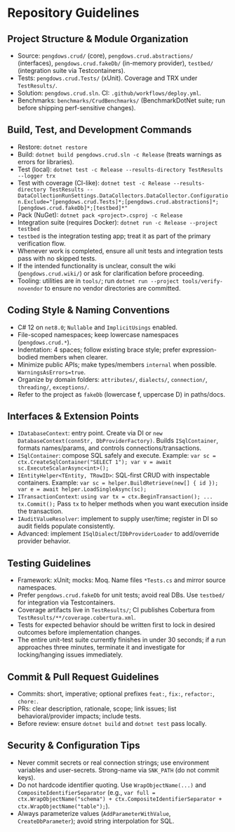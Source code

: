# Repository Guidelines

## Project Structure & Module Organization
- Source: `pengdows.crud/` (core), `pengdows.crud.abstractions/` (interfaces), `pengdows.crud.fakeDb/` (in-memory provider), `testbed/` (integration suite via Testcontainers).
- Tests: `pengdows.crud.Tests/` (xUnit). Coverage and TRX under `TestResults/`.
- Solution: `pengdows.crud.sln`. CI: `.github/workflows/deploy.yml`.
- Benchmarks: `benchmarks/CrudBenchmarks/` (BenchmarkDotNet suite; run before shipping perf-sensitive changes).

## Build, Test, and Development Commands
- Restore: `dotnet restore`
- Build: `dotnet build pengdows.crud.sln -c Release` (treats warnings as errors for libraries).
- Test (local): `dotnet test -c Release --results-directory TestResults --logger trx`
- Test with coverage (CI-like):
  `dotnet test -c Release --results-directory TestResults -- DataCollectionRunSettings.DataCollectors.DataCollector.Configuration.Exclude="[pengdows.crud.Tests]*;[pengdows.crud.abstractions]*;[pengdows.crud.fakeDb]*;[testbed]*"`
- Pack (NuGet): `dotnet pack <project>.csproj -c Release`
- Integration suite (requires Docker): `dotnet run -c Release --project testbed`
- `testbed` is the integration testing app; treat it as part of the primary verification flow.
- Whenever work is completed, ensure all unit tests and integration tests pass with no skipped tests.
- If the intended functionality is unclear, consult the wiki (`pengdows.crud.wiki/`) or ask for clarification before proceeding.
- Tooling: utilities are in `tools/`; run `dotnet run --project tools/verify-novendor` to ensure no vendor directories are committed.

## Coding Style & Naming Conventions
- C# 12 on `net8.0`; `Nullable` and `ImplicitUsings` enabled.
- File-scoped namespaces; keep lowercase namespaces (`pengdows.crud.*`).
- Indentation: 4 spaces; follow existing brace style; prefer expression-bodied members when clearer.
- Minimize public APIs; make types/members `internal` when possible. `WarningsAsErrors=true`.
- Organize by domain folders: `attributes/`, `dialects/`, `connection/`, `threading/`, `exceptions/`.
- Refer to the project as `fakeDb` (lowercase f, uppercase D) in paths/docs.

## Interfaces & Extension Points
- `IDatabaseContext`: entry point. Create via DI or `new DatabaseContext(connStr, DbProviderFactory)`. Builds `ISqlContainer`, formats names/params, and controls connections/transactions.
- `ISqlContainer`: compose SQL safely and execute.
  Example: `var sc = ctx.CreateSqlContainer("SELECT 1"); var v = await sc.ExecuteScalarAsync<int>();`
- `IEntityHelper<TEntity, TRowID>`: SQL-first CRUD with inspectable containers.
  Example: `var sc = helper.BuildRetrieve(new[] { id }); var e = await helper.LoadSingleAsync(sc);`
- `ITransactionContext`: `using var tx = ctx.BeginTransaction(); ... tx.Commit();` Pass `tx` to helper methods when you want execution inside the transaction.
- `IAuditValueResolver`: implement to supply user/time; register in DI so audit fields populate consistently.
- Advanced: implement `ISqlDialect`/`IDbProviderLoader` to add/override provider behavior.

## Testing Guidelines
- Framework: xUnit; mocks: Moq. Name files `*Tests.cs` and mirror source namespaces.
- Prefer `pengdows.crud.fakeDb` for unit tests; avoid real DBs. Use `testbed/` for integration via Testcontainers.
- Coverage artifacts live in `TestResults/`; CI publishes Cobertura from `TestResults/**/coverage.cobertura.xml`.
- Tests for expected behavior should be written first to lock in desired outcomes before implementation changes.
- The entire unit-test suite currently finishes in under 30 seconds; if a run approaches three minutes, terminate it and investigate for locking/hanging issues immediately.

## Commit & Pull Request Guidelines
- Commits: short, imperative; optional prefixes `feat:`, `fix:`, `refactor:`, `chore:`.
- PRs: clear description, rationale, scope; link issues; list behavioral/provider impacts; include tests.
- Before review: ensure `dotnet build` and `dotnet test` pass locally.

## Security & Configuration Tips
- Never commit secrets or real connection strings; use environment variables and user-secrets. Strong-name via `SNK_PATH` (do not commit keys).
- Do not hardcode identifier quoting. Use `WrapObjectName(...)` and `CompositeIdentifierSeparator` (e.g., ``var full = ctx.WrapObjectName("schema") + ctx.CompositeIdentifierSeparator + ctx.WrapObjectName("table");``).
- Always parameterize values (`AddParameterWithValue`, `CreateDbParameter`); avoid string interpolation for SQL.
